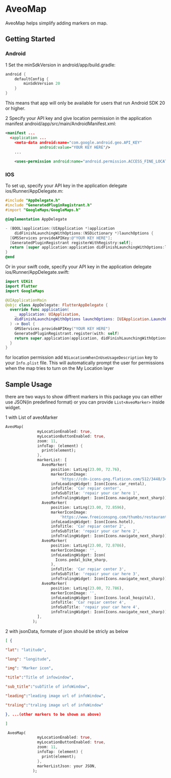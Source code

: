 # AveoMap

AveoMap helps simplify adding markers on map.

## Getting Started



### Android
1 Set the minSdkVersion in android/app/build.gradle:
```groovy
android {
    defaultConfig {
        minSdkVersion 20
    }
}
```
This means that app will only be available for users that run Android SDK 20 or higher.

2 Specify your API key and give location permission in the application manifest android/app/src/main/AndroidManifest.xml:

```xml
<manifest ...
  <application ...
    <meta-data android:name="com.google.android.geo.API_KEY"
               android:value="YOUR KEY HERE"/>
    ...
        
    <uses-permission android:name="android.permission.ACCESS_FINE_LOCATION" />
```


### IOS
To set up, specify your API key in the application delegate ios/Runner/AppDelegate.m:

```objectivec
#include "AppDelegate.h"
#include "GeneratedPluginRegistrant.h"
#import "GoogleMaps/GoogleMaps.h"

@implementation AppDelegate

- (BOOL)application:(UIApplication *)application
    didFinishLaunchingWithOptions:(NSDictionary *)launchOptions {
  [GMSServices provideAPIKey:@"YOUR KEY HERE"];
  [GeneratedPluginRegistrant registerWithRegistry:self];
  return [super application:application didFinishLaunchingWithOptions:launchOptions];
}
@end
```
Or in your swift code, specify your API key in the application delegate ios/Runner/AppDelegate.swift:

```swift
import UIKit
import Flutter
import GoogleMaps

@UIApplicationMain
@objc class AppDelegate: FlutterAppDelegate {
  override func application(
    _ application: UIApplication,
    didFinishLaunchingWithOptions launchOptions: [UIApplication.LaunchOptionsKey: Any]?
  ) -> Bool {
    GMSServices.provideAPIKey("YOUR KEY HERE")
    GeneratedPluginRegistrant.register(with: self)
    return super.application(application, didFinishLaunchingWithOptions: launchOptions)
  }
}
```
for location permission add `NSLocationWhenInUseUsageDescription` key to your
   `Info.plist` file. This will automatically prompt the user for permissions
   when the map tries to turn on the My Location layer

## Sample Usage
there are two ways to show diffrent markers in this package you can either use JSON(in predefined format) or you can provide `List<AveoMarker>` inside widget.

1 with List of aveoMarker
```dart
AveoMap(
              myLocationEnabled: true,
              myLocationButtonEnabled: true,
              zoom: 11,
              infoTap: (element) {
                print(element);
              },
              markerList: [
                AveoMarker(
                    position: LatLng(23.00, 72.76),
                    markerIconImage:
                        'https://cdn-icons-png.flaticon.com/512/3448/3448513.png',
                    infoLeadingWidget: Icon(Icons.car_rental),
                    infoTitle: 'Car repiar center',
                    infoSubTitle: 'repair your car here 1',
                    infoTralingWidget: Icon(Icons.navigate_next_sharp)),
                AveoMarker(
                    position: LatLng(23.00, 72.8596),
                    markerIconImage:
                        'https://www.freeiconspng.com/thumbs/restaurant-icon-png/pink-restaurants-icon-19.png',
                    infoLeadingWidget: Icon(Icons.hotel),
                    infoTitle: 'Car repiar center 2',
                    infoSubTitle: 'repair your car here 2',
                    infoTralingWidget: Icon(Icons.navigate_next_sharp)),
                AveoMarker(
                    position: LatLng(23.00, 72.8786),
                    markerIconImage: '',
                    infoLeadingWidget: Icon(
                      Icons.pedal_bike_sharp,
                    ),
                    infoTitle: 'Car repiar center 3',
                    infoSubTitle: 'repair your car here 3',
                    infoTralingWidget: Icon(Icons.navigate_next_sharp)),
                AveoMarker(
                    position: LatLng(23.00, 72.786),
                    markerIconImage: '',
                    infoLeadingWidget: Icon(Icons.local_hospital),
                    infoTitle: 'Car repiar center 4',
                    infoSubTitle: 'repair your car here 4',
                    infoTralingWidget: Icon(Icons.navigate_next_sharp)),
              ],
            );
```


2 with jsonData,
formate of json should be stricly as below

```json
[ {

"lat": "latitude",

"long": "longitude",

"img": "Marker icon",

"title":"Title of infowindow",

"sub_title":"subTitle of infoWindow",

"leading":"leading image url of infoWindow",

"traling":"traling image url of infoWindow"

}, ...(other markers to be shown as above)

]
```

```dart
 AveoMap(
              myLocationEnabled: true,
              myLocationButtonEnabled: true,
              zoom: 11,
              infoTap: (element) {
                print(element);
              },
              markerListJson: your JSON,
            );
```


